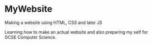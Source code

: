 # MyWebsite
Making a website using HTML, CSS and later JS

Learning how to make an actual website and also preparing my self for GCSE Computer Science.
